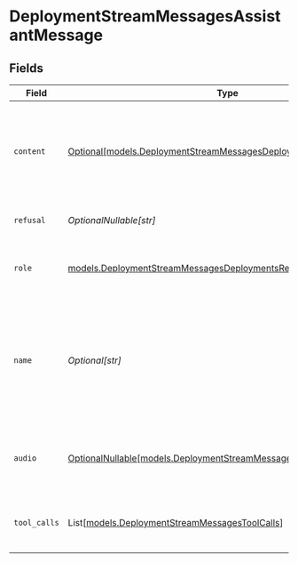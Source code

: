 # DeploymentStreamMessagesAssistantMessage


## Fields

| Field                                                                                                                                      | Type                                                                                                                                       | Required                                                                                                                                   | Description                                                                                                                                |
| ------------------------------------------------------------------------------------------------------------------------------------------ | ------------------------------------------------------------------------------------------------------------------------------------------ | ------------------------------------------------------------------------------------------------------------------------------------------ | ------------------------------------------------------------------------------------------------------------------------------------------ |
| `content`                                                                                                                                  | [Optional[models.DeploymentStreamMessagesDeploymentsContent]](../models/deploymentstreammessagesdeploymentscontent.md)                     | :heavy_minus_sign:                                                                                                                         | The contents of the assistant message. Required unless `tool_calls` or `function_call` is specified.                                       |
| `refusal`                                                                                                                                  | *OptionalNullable[str]*                                                                                                                    | :heavy_minus_sign:                                                                                                                         | The refusal message by the assistant.                                                                                                      |
| `role`                                                                                                                                     | [models.DeploymentStreamMessagesDeploymentsRequestRequestBodyRole](../models/deploymentstreammessagesdeploymentsrequestrequestbodyrole.md) | :heavy_check_mark:                                                                                                                         | The role of the messages author, in this case `assistant`.                                                                                 |
| `name`                                                                                                                                     | *Optional[str]*                                                                                                                            | :heavy_minus_sign:                                                                                                                         | An optional name for the participant. Provides the model information to differentiate between participants of the same role.               |
| `audio`                                                                                                                                    | [OptionalNullable[models.DeploymentStreamMessagesAudio]](../models/deploymentstreammessagesaudio.md)                                       | :heavy_minus_sign:                                                                                                                         | Data about a previous audio response from the model.                                                                                       |
| `tool_calls`                                                                                                                               | List[[models.DeploymentStreamMessagesToolCalls](../models/deploymentstreammessagestoolcalls.md)]                                           | :heavy_minus_sign:                                                                                                                         | The tool calls generated by the model, such as function calls.                                                                             |